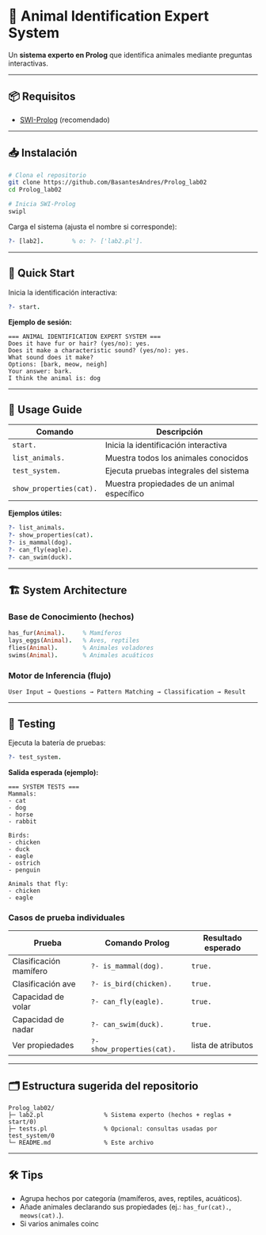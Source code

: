 # 🐾 Animal Identification Expert System

Un **sistema experto en Prolog** que identifica animales mediante preguntas interactivas.

---

## 📦 Requisitos

- [SWI-Prolog](https://www.swi-prolog.org/) (recomendado)

---

## 📥 Instalación

```bash
# Clona el repositorio
git clone https://github.com/BasantesAndres/Prolog_lab02
cd Prolog_lab02

# Inicia SWI-Prolog
swipl
```

Carga el sistema (ajusta el nombre si corresponde):

```prolog
?- [lab2].        % o: ?- ['lab2.pl'].
```

---

## 🚀 Quick Start

Inicia la identificación interactiva:

```prolog
?- start.
```

**Ejemplo de sesión:**

```text
=== ANIMAL IDENTIFICATION EXPERT SYSTEM ===
Does it have fur or hair? (yes/no): yes.
Does it make a characteristic sound? (yes/no): yes.
What sound does it make?
Options: [bark, meow, neigh]
Your answer: bark.
I think the animal is: dog
```

---

## 📖 Usage Guide

| Comando                  | Descripción                                   |
|-------------------------|-----------------------------------------------|
| `start.`                | Inicia la identificación interactiva          |
| `list_animals.`         | Muestra todos los animales conocidos          |
| `test_system.`          | Ejecuta pruebas integrales del sistema        |
| `show_properties(cat).` | Muestra propiedades de un animal específico   |

**Ejemplos útiles:**
```prolog
?- list_animals.
?- show_properties(cat).
?- is_mammal(dog).
?- can_fly(eagle).
?- can_swim(duck).
```

---

## 🏗️ System Architecture

### Base de Conocimiento (hechos)

```prolog
has_fur(Animal).     % Mamíferos
lays_eggs(Animal).   % Aves, reptiles
flies(Animal).       % Animales voladores
swims(Animal).       % Animales acuáticos
```

### Motor de Inferencia (flujo)

```text
User Input → Questions → Pattern Matching → Classification → Result
```

---

## 🧪 Testing

Ejecuta la batería de pruebas:

```prolog
?- test_system.
```

**Salida esperada (ejemplo):**
```text
=== SYSTEM TESTS ===
Mammals:
- cat
- dog
- horse
- rabbit

Birds:
- chicken
- duck
- eagle
- ostrich
- penguin

Animals that fly:
- chicken
- eagle
```

### Casos de prueba individuales

| Prueba                   | Comando Prolog             | Resultado esperado |
|-------------------------|----------------------------|--------------------|
| Clasificación mamífero  | `?- is_mammal(dog).`       | `true.`            |
| Clasificación ave       | `?- is_bird(chicken).`     | `true.`            |
| Capacidad de volar      | `?- can_fly(eagle).`       | `true.`            |
| Capacidad de nadar      | `?- can_swim(duck).`       | `true.`            |
| Ver propiedades         | `?- show_properties(cat).` | lista de atributos |

---

## 🗂️ Estructura sugerida del repositorio

```text
Prolog_lab02/
├─ lab2.pl                 % Sistema experto (hechos + reglas + start/0)
├─ tests.pl                % Opcional: consultas usadas por test_system/0
└─ README.md               % Este archivo
```

---

## 🛠️ Tips

- Agrupa hechos por categoría (mamíferos, aves, reptiles, acuáticos).
- Añade animales declarando sus propiedades (ej.: `has_fur(cat).`, `meows(cat).`).
- Si varios animales coinc
